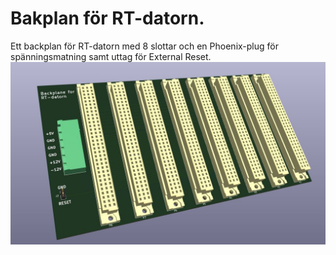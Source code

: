 # Bakplan för RT-datorn.
Ett backplan för RT-datorn med 8 slottar och en Phoenix-plug för spänningsmatning samt uttag för External Reset.
![RT-Backplane](RT-backplane.jpg)